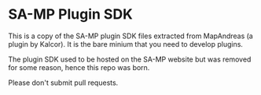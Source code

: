 # SA-MP Plugin SDK

This is a copy of the SA-MP plugin SDK files extracted from MapAndreas (a plugin by Kalcor). It is the bare minium that you need to develop plugins. 

The plugin SDK used to be hosted on the SA-MP website but was removed for some reason, hence this repo was born. 

Please don't submit pull requests.
